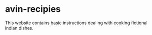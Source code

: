 # avin-recipies
This website contains basic instructions dealing with cooking
fictional indian dishes.